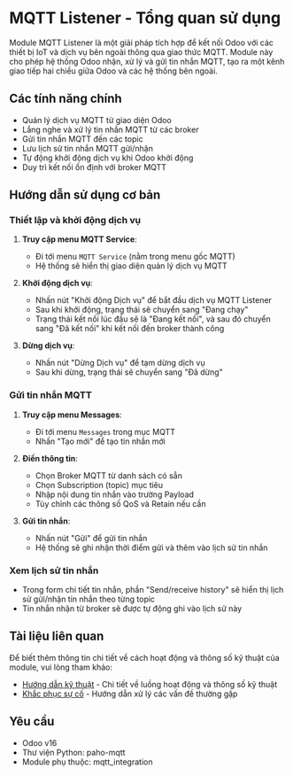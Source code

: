 # MQTT Listener - Tổng quan sử dụng

Module MQTT Listener là một giải pháp tích hợp để kết nối Odoo với các thiết bị IoT và dịch vụ bên ngoài thông qua giao thức MQTT. Module này cho phép hệ thống Odoo nhận, xử lý và gửi tin nhắn MQTT, tạo ra một kênh giao tiếp hai chiều giữa Odoo và các hệ thống bên ngoài.

## Các tính năng chính

- Quản lý dịch vụ MQTT từ giao diện Odoo
- Lắng nghe và xử lý tin nhắn MQTT từ các broker
- Gửi tin nhắn MQTT đến các topic
- Lưu lịch sử tin nhắn MQTT gửi/nhận
- Tự động khởi động dịch vụ khi Odoo khởi động
- Duy trì kết nối ổn định với broker MQTT

## Hướng dẫn sử dụng cơ bản

### Thiết lập và khởi động dịch vụ

1. **Truy cập menu MQTT Service**:
   - Đi tới menu `MQTT Service` (nằm trong menu gốc MQTT)
   - Hệ thống sẽ hiển thị giao diện quản lý dịch vụ MQTT

2. **Khởi động dịch vụ**:
   - Nhấn nút "Khởi động Dịch vụ" để bắt đầu dịch vụ MQTT Listener
   - Sau khi khởi động, trạng thái sẽ chuyển sang "Đang chạy"
   - Trạng thái kết nối lúc đầu sẽ là "Đang kết nối", và sau đó chuyển sang "Đã kết nối" khi kết nối đến broker thành công

3. **Dừng dịch vụ**:
   - Nhấn nút "Dừng Dịch vụ" để tạm dừng dịch vụ
   - Sau khi dừng, trạng thái sẽ chuyển sang "Đã dừng"

### Gửi tin nhắn MQTT

1. **Truy cập menu Messages**:
   - Đi tới menu `Messages` trong mục MQTT
   - Nhấn "Tạo mới" để tạo tin nhắn mới

2. **Điền thông tin**:
   - Chọn Broker MQTT từ danh sách có sẵn
   - Chọn Subscription (topic) mục tiêu
   - Nhập nội dung tin nhắn vào trường Payload
   - Tùy chỉnh các thông số QoS và Retain nếu cần

3. **Gửi tin nhắn**:
   - Nhấn nút "Gửi" để gửi tin nhắn
   - Hệ thống sẽ ghi nhận thời điểm gửi và thêm vào lịch sử tin nhắn

### Xem lịch sử tin nhắn

- Trong form chi tiết tin nhắn, phần "Send/receive history" sẽ hiển thị lịch sử gửi/nhận tin nhắn theo từng topic
- Tin nhắn nhận từ broker sẽ được tự động ghi vào lịch sử này

## Tài liệu liên quan

Để biết thêm thông tin chi tiết về cách hoạt động và thông số kỹ thuật của module, vui lòng tham khảo:

- [Hướng dẫn kỹ thuật](technical_guide.md) - Chi tiết về luồng hoạt động và thông số kỹ thuật
- [Khắc phục sự cố](troubleshooting.md) - Hướng dẫn xử lý các vấn đề thường gặp

## Yêu cầu

- Odoo v16
- Thư viện Python: paho-mqtt
- Module phụ thuộc: mqtt_integration